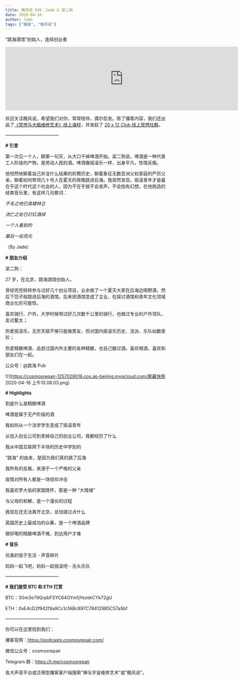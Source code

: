 ```yaml
---
title: 晚风说 E45：Jade & 梁二狗
date: 2020-04-16
author: Jade
tags: ["播客", "晚风说"]
---
```


“跳海酒馆”创始人，连续创业者

<!--more-->

<iframe src="https://fireside.fm/player/v2/trfV16OE+332E0qdM?theme=dark" width="740" height="200" frameborder="0" scrolling="no"></iframe>

欢迎关注晚风说。希望我们对你，常常陪伴，偶尔启发。除了播客内容，我们还出品了[《冥想与大脑维修艺术》线上课程](https://mp.weixin.qq.com/s?__biz=MzA5Nzk4MDMxMg==&mid=2247484680&idx=1&sn=2a5b8f1e1f1c1e6820adf5cc95d997fe&chksm=9099dfffa7ee56e9408aa248731e3e3e502c984ca1e577decc28d66d458f2e93a600dc6d6b40&scene=21#wechat_redirect)，并发起了 [20 x 12 Club 线上冥想社群](https://mp.weixin.qq.com/s?__biz=MzA5Nzk4MDMxMg==&mid=2247484834&idx=1&sn=ebd2c537b12e63baef2e9eaac505c26b&chksm=9099df55a7ee5643ab84485931d52082bbb2a6ee7078bdd536faf2cbbcb7bb22783aeaf13d4b&scene=21#wechat_redirect)。

————————————

**# 引言**

第一次见一个人，聊第一句天，从大口干掉啤酒开始。梁二狗说，啤酒是一种代表工人阶级的产物，是劳动人民的酒。啤酒像摇滚乐一样，出身平凡，性情反叛。

他坦然地聊着自己并没什么结果的折腾历史，聊着象征无数亚洲父权家庭的严厉父亲，聊着如何带领几十号人在夏天的夜晚跳进后海。我突然发现，摇滚青年才是最在乎这个时代这个社会的人，因为不在乎就不会发声，不会抱有幻想。在他挑选的结束音乐里，有这样几句歌词：

*不毛之地已高楼林立*

*流亡之处已灯红酒绿*

*一个人看到的*

*最后一丝亮光*

（By Jade）

**# 朋友介绍**

梁二狗：

27 岁，在北京，跳海酒馆创始人。

曾经兜兜转转参与过好几个创业项目，业余做了一个夏天大家在后海边喝野酒，然后下饺子般跳进后海的酒馆。后来把酒馆变成了主业，在探讨酒馆和青年文化领域商业化的可能性。

喜欢骑行、户外，大学时候带过好几次数千公里的骑行，也做过专业的户外领队，走过鳌太；

热爱摇滚乐，无奈天赋不够只能做票友，但对国内摇滚乐历史、流派、乐队如数家珍；

热爱精酿啤酒，品尝过国内外主要的各种精酿，也自己酿过酒。喜欢喝酒，喜欢和朋友们在一起。

公众号：@跳海 Pub

![](https://cosmosrepair-1257028016.cos.ap-beijing.myqcloud.com/屏幕快照 2020-04-16 上午10.08.03.png)


**# Highlights**

到底什么是精酿啤酒

啤酒是属于无产阶级的酒

我如何从一个法学学生变成了摇滚青年

从加入创业公司到卖掉自己的创业公司，我都经历了什么

我从中国互联网下半场的历史中学到的

“跳海” 的由来，是因为我们真的跳了后海

我所有的反叛，来源于一个严格的父亲

疫情对所有人都是一场信仰冲击

我喜欢罗大佑的家国情怀，那是一种 “大情绪”

与父母的和解，是一个漫长的过程

我现在还无法离开北京，总怕错过点什么

英国历史上最成功的众筹，是一个啤酒品牌

做好喝的精酿啤酒不难，到达用户才难

**# 音乐**

优美的低于生活 - 声音碎片

妈妈一起飞吧，妈妈一起摇滚吧 - 舌头乐队

————————————

**# 我们接受 BTC 和 ETH 打赏**

BTC：3Gm3e79QrpbFSYC64GYm1jYezekCYk72gU

ETH：0xE4cD2f942f9a9Cc1c1ABc897C784129B5C57a5bf

————————————

你可以在这里找到我们：

播客官网：https://podcasts.cosmosrepair.com/

微信公众号：cosmosrepair

Telegram 群：https://t.me/cosmosrepair

各大声音平台或泛用型播客客户端搜索“禅与宇宙维修艺术”或“晚风说”。
